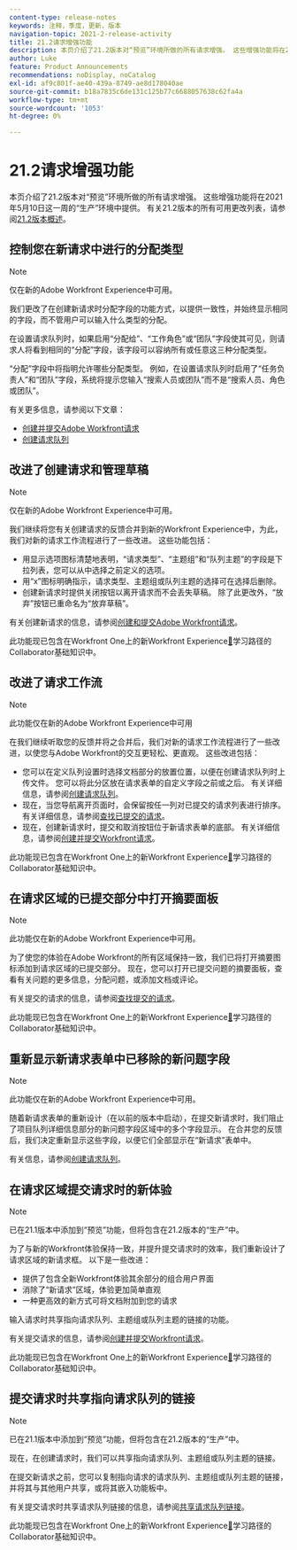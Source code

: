 ```yaml
---
content-type: release-notes
keywords: 注释，季度，更新，版本
navigation-topic: 2021-2-release-activity
title: 21.2请求增强功能
description: 本页介绍了21.2版本对“预览”环境所做的所有请求增强。 这些增强功能将在2021年5月10日这一周的“生产”环境中提供。 有关21.2版本中可用的所有更改列表，请参阅21.2版本概述。
author: Luke
feature: Product Announcements
recommendations: noDisplay, noCatalog
exl-id: af9c801f-ae40-439a-8749-ae8d178040ae
source-git-commit: b18a7835c6de131c125b77c6688057638c62fa4a
workflow-type: tm+mt
source-wordcount: '1053'
ht-degree: 0%

---
```


# 21.2请求增强功能

本页介绍了21.2版本对“预览”环境所做的所有请求增强。 这些增强功能将在2021年5月10日这一周的“生产”环境中提供。 有关21.2版本的所有可用更改列表，请参阅[21.2版本概述](../../../product-announcements/product-releases/21.2-release-activity/21-2-release-overview.md)。

## 控制您在新请求中进行的分配类型

>[!NOTE]
>
>仅在新的Adobe Workfront Experience中可用。

我们更改了在创建新请求时分配字段的功能方式，以提供一致性，并始终显示相同的字段，而不管用户可以输入什么类型的分配。

在设置请求队列时，如果启用“分配给”、“工作角色”或“团队”字段使其可见，则请求人将看到相同的“分配”字段，该字段可以容纳所有或任意这三种分配类型。

“分配”字段中将指明允许哪些分配类型。 例如，在设置请求队列时启用了“任务负责人”和“团队”字段，系统将提示您输入“搜索人员或团队”而不是“搜索人员、角色或团队”。

有关更多信息，请参阅以下文章：

* [创建并提交Adobe Workfront请求](/help/quicksilver/manage-work/requests/create-requests/create-submit-requests.md)
* [创建请求队列](../../../manage-work/requests/create-and-manage-request-queues/create-request-queue.md)

## 改进了创建请求和管理草稿

>[!NOTE]
>
>仅在新的Adobe Workfront Experience中可用。

我们继续将您有关创建请求的反馈合并到新的Workfront Experience中，为此，我们对新的请求工作流程进行了一些改进。 这些功能包括：

* 用显示选项图标清楚地表明，“请求类型”、“主题组”和“队列主题”的字段是下拉列表，您可以从中选择之前定义的选项。
* 用“x”图标明确指示，请求类型、主题组或队列主题的选择可在选择后删除。
* 创建新请求时提供关闭按钮以离开请求而不会丢失草稿。 除了此更改外，“放弃”按钮已重命名为“放弃草稿”。

有关创建新请求的信息，请参阅[创建和提交Adobe Workfront请求](/help/quicksilver/manage-work/requests/create-requests/create-submit-requests.md)。

此功能现已包含在Workfront One上的新Workfront Experience[&#128279;](https://experienceleague.adobe.com/zh-hans/docs/workfront-learn/tutorials-workfront/manage-work/issues-requests/make-a-request)学习路径的Collaborator基础知识中。

## 改进了请求工作流

>[!NOTE]
>
>此功能仅在新的Adobe Workfront Experience中可用

在我们继续听取您的反馈并将之合并后，我们对新的请求工作流程进行了一些改进，以使您与Adobe Workfront的交互更轻松、更直观。 这些改进包括：

* 您可以在定义队列设置时选择文档部分的放置位置，以便在创建请求队列时上传文件。 您可以将此分区放在请求表单的自定义字段之前或之后。 有关详细信息，请参阅[创建请求队列](../../../manage-work/requests/create-and-manage-request-queues/create-request-queue.md)。
* 现在，当您导航离开页面时，会保留按任一列对已提交的请求列表进行排序。 有关详细信息，请参阅[查找已提交的请求](../../../manage-work/requests/create-requests/locate-submitted-requests.md)。
* 现在，创建新请求时，提交和取消按钮位于新请求表单的底部。 有关详细信息，请参阅[创建并提交Workfront请求](/help/quicksilver/manage-work/requests/create-requests/create-submit-requests.md)。

此功能现已包含在Workfront One上的新Workfront Experience[&#128279;](https://experienceleague.adobe.com/zh-hans/docs/workfront-learn/tutorials-workfront/manage-work/issues-requests/make-a-request)学习路径的Collaborator基础知识中。

## 在请求区域的已提交部分中打开摘要面板

>[!NOTE]
>
>此功能仅在新的Adobe Workfront Experience中可用。

为了使您的体验在Adobe Workfront的所有区域保持一致，我们已将打开摘要图标添加到请求区域的已提交部分。 现在，您可以打开已提交问题的摘要面板，查看有关问题的更多信息，分配问题，或添加文档或评论。

有关提交的请求的信息，请参阅[查找提交的请求](../../../manage-work/requests/create-requests/locate-submitted-requests.md)。

此功能现已包含在Workfront One上的新Workfront Experience[&#128279;](https://experienceleague.adobe.com/zh-hans/docs/workfront-learn/tutorials-workfront/manage-work/issues-requests/make-a-request)学习路径的Collaborator基础知识中。

## 重新显示新请求表单中已移除的新问题字段

>[!NOTE]
>
>此功能仅在新的Adobe Workfront Experience中可用。

随着新请求表单的重新设计（在以前的版本中启动），在提交新请求时，我们阻止了项目队列详细信息部分的新问题字段区域中的多个字段显示。 在合并您的反馈后，我们决定重新显示这些字段，以便它们全部显示在“新请求”表单中。

有关信息，请参阅[创建请求队列](../../../manage-work/requests/create-and-manage-request-queues/create-request-queue.md)。

## 在请求区域提交请求时的新体验

>[!NOTE]
>
>已在21.1版本中添加到“预览”功能，但将包含在21.2版本的“生产”中。

为了与新的Workfront体验保持一致，并提升提交请求时的效率，我们重新设计了请求区域的新请求框。 以下是一些改进：

* 提供了包含全新Workfront体验其余部分的组合用户界面
* 消除了“新请求”区域，体验更加简单直观
* 一种更高效的新方式可将文档附加到您的请求

输入请求时共享指向请求队列、主题组或队列主题的链接的功能。

有关提交请求的信息，请参阅[创建并提交Workfront请求](/help/quicksilver/manage-work/requests/create-requests/create-submit-requests.md)。

此功能现已包含在Workfront One上的新Workfront Experience[&#128279;](https://experienceleague.adobe.com/zh-hans/docs/workfront-learn/tutorials-workfront/manage-work/issues-requests/make-a-request)学习路径的Collaborator基础知识中。

## 提交请求时共享指向请求队列的链接

>[!NOTE]
>
>已在21.1版本中添加到“预览”功能，但将包含在21.2版本的“生产”中。

现在，在创建请求时，我们可以共享指向请求队列、主题组或队列主题的链接。

在提交新请求之前，您可以复制指向请求的请求队列、主题组或队列主题的链接，并将其与其他用户共享，或将其嵌入功能板中。

有关提交请求时共享请求队列链接的信息，请参阅[共享请求队列链接](../../../manage-work/requests/create-requests/share-link-to-request-queue.md)。

此功能现已包含在Workfront One上的新Workfront Experience[&#128279;](https://experienceleague.adobe.com/zh-hans/docs/workfront-learn/tutorials-workfront/manage-work/issues-requests/make-a-request)学习路径的Collaborator基础知识中。
